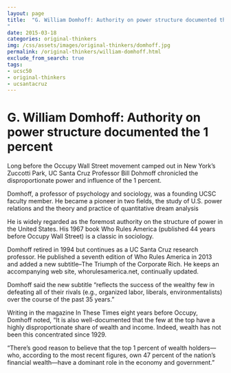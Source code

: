 ```yaml
---
layout: page
title:  "G. William Domhoff: Authority on power structure documented the 1 percent "
date: 2015-03-18
categories: original-thinkers
img: /css/assets/images/original-thinkers/domhoff.jpg
permalink: /original-thinkers/william-domhoff.html
exclude_from_search: true
tags: 
- ucsc50
- original-thinkers
- ucsantacruz
---
```


# G. William Domhoff: Authority on power structure documented the 1 percent Long before the Occupy Wall Street movement camped out in New York’s Zuccotti Park, UC Santa Cruz Professor Bill Dohmoff chronicled the disproportionate power and influence of the 1 percent.Domhoff, a professor of psychology and sociology, was a founding UCSC faculty member. He became a pioneer in two fields, the study of U.S. power relations and the theory and practice of quantitative dream analysisHe is widely regarded as the foremost authority on the structure of power in the United States. His 1967 book Who Rules America (published 44 years before Occupy Wall Street) is a classic in sociology.Domhoff retired in 1994 but continues as a UC Santa Cruz research professor. He published a seventh edition of Who Rules America in 2013 and added a new subtitle–The Triumph of the Corporate Rich.  He keeps an accompanying web site, whorulesamerica.net, continually updated. Domhoff said the new subtitle “reflects the success of the wealthy few in defeating all of their rivals (e.g., organized labor, liberals, environmentalists) over the course of the past 35 years.”Writing in the magazine In These Times eight years before Occupy, Domhoff  noted, “It is also well-documented that the few at the top have a highly disproportionate share of wealth and income. Indeed, wealth has not been this concentrated since 1929.“There’s good reason to believe that the top 1 percent of wealth holders—who, according to the most recent figures, own 47 percent of the nation’s financial wealth—have a dominant role in the economy and government.” 